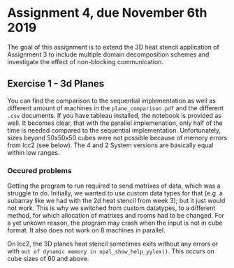 # Assignment 4, due November 6th 2019

The goal of this assignment is to extend the 3D heat stencil application of Assignment 3 to include multiple domain decomposition schemes and investigate the effect of non-blocking communication.

## Exercise 1 - 3d Planes

You can find the comparison to the sequential implementation as well as different amount of machines in the `plane_comparison.pdf` and the different `.csv` documents. If you have tableau installed, the notebook is provided as well.
It becomes clear, that with the parallel implemenation, only half of the time is needed compared to the sequential implementation. Unfortunately, sizes beyond 50x50x50 cubes were not possible because of memory errors from lcc2 (see below). The 4 and 2 System versions are basically equal within low ranges.

### Occured problems

Getting the program to run required to send matrixes of data, which was a struggle to do. Initially, we wanted to use custom data types for that (e.g. a subarray like we had with the 2d heat stencil from week 3); but it just would not work. This is why we switched from custom datatypes, to a different method, for which allocation of matrixes and rooms had to be changed. For a yet unkown reason, the program may crash when the input is not in cube format. It also does not work on 8 machines in parallel.

On lcc2, the 3D planes heat stencil sometimes exits without any errors or with `out of dynamic memory in opal_show_help_yylex()`. This occurs on cube sizes of 60 and above.
